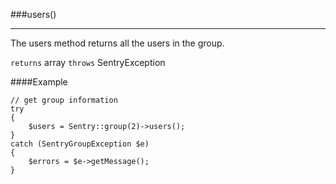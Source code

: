 <a id="users" href="#"></a>
###users()

----------

The users method returns all the users in the group.

`returns` array `throws` SentryException

####Example

	// get group information
	try
	{
	    $users = Sentry::group(2)->users();
	}
	catch (SentryGroupException $e)
	{
	    $errors = $e->getMessage();
	}
